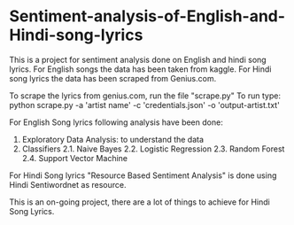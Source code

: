 # Sentiment-analysis-of-English-and-Hindi-song-lyrics

This is a project for sentiment analysis done on English and hindi song lyrics. For English songs the data has been taken from kaggle. For Hindi song lyrics the data has been scraped from Genius.com.

To scrape the lyrics from genius.com, run the file "scrape.py"
To run type: python scrape.py -a 'artist name' -c 'credentials.json' -o 'output-artist.txt'

For English Song lyrics following analysis have been done:
1. Exploratory Data Analysis: to understand the data
2. Classifiers
2.1. Naive Bayes
2.2. Logistic Regression
2.3. Random Forest
2.4. Support Vector Machine
  
For Hindi Song lyrics "Resource Based Sentiment Analysis" is done using Hindi Sentiwordnet as resource.

This is an on-going project, there are a lot of things to achieve for Hindi Song Lyrics.
